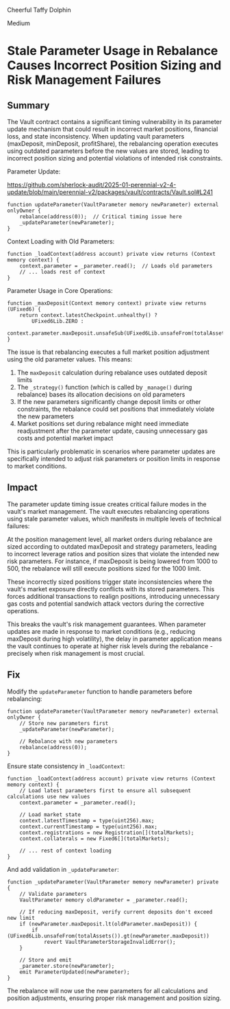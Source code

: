 Cheerful Taffy Dolphin

Medium

# Stale Parameter Usage in Rebalance Causes Incorrect Position Sizing and Risk Management Failures

## Summary

The Vault contract contains a significant timing vulnerability in its parameter update mechanism that could result in incorrect market positions, financial loss, and state inconsistency. When updating vault parameters (maxDeposit, minDeposit, profitShare), the rebalancing operation executes using outdated parameters before the new values are stored, leading to incorrect position sizing and potential violations of intended risk constraints.

Parameter Update:

https://github.com/sherlock-audit/2025-01-perennial-v2-4-update/blob/main/perennial-v2/packages/vault/contracts/Vault.sol#L241

```solidity
function updateParameter(VaultParameter memory newParameter) external onlyOwner {
    rebalance(address(0));  // Critical timing issue here
    _updateParameter(newParameter);
}
```

Context Loading with Old Parameters:
```solidity
function _loadContext(address account) private view returns (Context memory context) {
    context.parameter = _parameter.read();  // Loads old parameters
    // ... loads rest of context
}
```

Parameter Usage in Core Operations:
```solidity
function _maxDeposit(Context memory context) private view returns (UFixed6) {
    return context.latestCheckpoint.unhealthy() ?
        UFixed6Lib.ZERO :
        context.parameter.maxDeposit.unsafeSub(UFixed6Lib.unsafeFrom(totalAssets()).add(context.global.deposit));
}
```

The issue is that rebalancing executes a full market position adjustment using the old parameter values. This means:

1. The `maxDeposit` calculation during rebalance uses outdated deposit limits
2. The `_strategy()` function (which is called by `_manage()` during rebalance) bases its allocation decisions on old parameters
3. If the new parameters significantly change deposit limits or other constraints, the rebalance could set positions that immediately violate the new parameters
4. Market positions set during rebalance might need immediate readjustment after the parameter update, causing unnecessary gas costs and potential market impact

This is particularly problematic in scenarios where parameter updates are specifically intended to adjust risk parameters or position limits in response to market conditions.

## Impact
The parameter update timing issue creates critical failure modes in the vault's market management. The vault executes rebalancing operations using stale parameter values, which manifests in multiple levels of technical failures:

At the position management level, all market orders during rebalance are sized according to outdated maxDeposit and strategy parameters, leading to incorrect leverage ratios and position sizes that violate the intended new risk parameters. For instance, if maxDeposit is being lowered from 1000 to 500, the rebalance will still execute positions sized for the 1000 limit.

These incorrectly sized positions trigger state inconsistencies where the vault's market exposure directly conflicts with its stored parameters. This forces additional transactions to realign positions, introducing unnecessary gas costs and potential sandwich attack vectors during the corrective operations.

This breaks the vault's risk management guarantees. When parameter updates are made in response to market conditions (e.g., reducing maxDeposit during high volatility), the delay in parameter application means the vault continues to operate at higher risk levels during the rebalance - precisely when risk management is most crucial.

## Fix

Modify the `updateParameter` function to handle parameters before rebalancing:

```solidity
function updateParameter(VaultParameter memory newParameter) external onlyOwner {
    // Store new parameters first
    _updateParameter(newParameter);
    
    // Rebalance with new parameters
    rebalance(address(0));
}
```

Ensure state consistency in `_loadContext`:

```solidity
function _loadContext(address account) private view returns (Context memory context) {
    // Load latest parameters first to ensure all subsequent calculations use new values
    context.parameter = _parameter.read();
    
    // Load market state
    context.latestTimestamp = type(uint256).max;
    context.currentTimestamp = type(uint256).max;
    context.registrations = new Registration[](totalMarkets);
    context.collaterals = new Fixed6[](totalMarkets);

    // ... rest of context loading
}
```

And add validation in `_updateParameter`:

```solidity
function _updateParameter(VaultParameter memory newParameter) private {
    // Validate parameters
    VaultParameter memory oldParameter = _parameter.read();
    
    // If reducing maxDeposit, verify current deposits don't exceed new limit
    if (newParameter.maxDeposit.lt(oldParameter.maxDeposit)) {
        if (UFixed6Lib.unsafeFrom(totalAssets()).gt(newParameter.maxDeposit)) 
            revert VaultParameterStorageInvalidError();
    }
    
    // Store and emit
    _parameter.store(newParameter);
    emit ParameterUpdated(newParameter);
}
```

The rebalance will now use the new parameters for all calculations and position adjustments, ensuring proper risk management and position sizing.